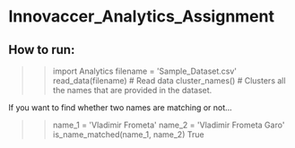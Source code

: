 # Innovaccer_Analytics_Assignment

## How to run:
>> import Analytics
>> filename = 'Sample_Dataset.csv'
>> read_data(filename)  # Read data
>> cluster_names()  # Clusters all the names that are provided in the dataset.

If you want to find whether two names are matching or not...
>> name_1 = 'Vladimir Frometa'
>> name_2 = 'Vladimir Frometa Garo'
>> is_name_matched(name_1, name_2)
True

